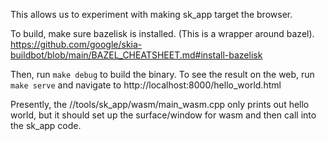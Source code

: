 This allows us to experiment with making sk_app target the browser.

To build, make sure bazelisk is installed. (This is a wrapper around bazel).
https://github.com/google/skia-buildbot/blob/main/BAZEL_CHEATSHEET.md#install-bazelisk

Then, run `make debug` to build the binary. To see the result on the web, run `make serve`
and navigate to http://localhost:8000/hello_world.html

Presently, the //tools/sk_app/wasm/main_wasm.cpp only prints out hello world, but it should
set up the surface/window for wasm and then call into the sk_app code.